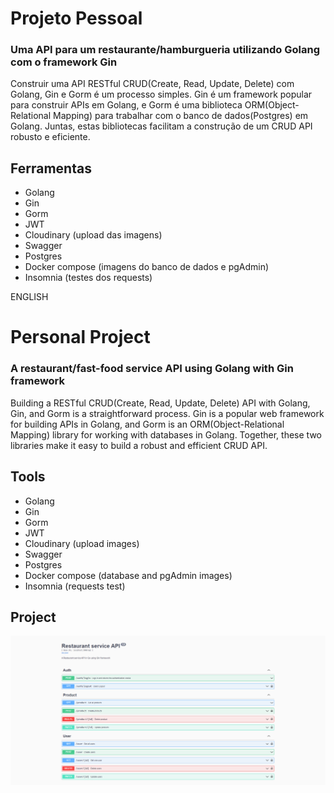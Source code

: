 # Projeto Pessoal 
### Uma API para um restaurante/hamburgueria utilizando Golang com o framework Gin
Construir uma API RESTful CRUD(Create, Read, Update, Delete) com Golang, Gin e Gorm é um processo simples.
Gin é um framework popular para construir APIs em Golang, e Gorm é uma biblioteca ORM(Object-Relational Mapping) para trabalhar com o banco de dados(Postgres) em Golang.
Juntas, estas bibliotecas facilitam a construção de um CRUD API robusto e eficiente.

## Ferramentas
- Golang
- Gin
- Gorm
- JWT
- Cloudinary (upload das imagens)
- Swagger
- Postgres
- Docker compose (imagens do banco de dados e pgAdmin)
- Insomnia (testes dos requests)

ENGLISH

# Personal Project 
### A restaurant/fast-food service API using Golang with Gin framework
Building a RESTful CRUD(Create, Read, Update, Delete) API with Golang, Gin, and Gorm is a straightforward process.
Gin is a popular web framework for building APIs in Golang, and Gorm is an ORM(Object-Relational Mapping) library for working with databases in Golang.
Together, these two libraries make it easy to build a robust and efficient CRUD API.

## Tools
- Golang
- Gin
- Gorm
- JWT
- Cloudinary (upload images)
- Swagger
- Postgres
- Docker compose (database and pgAdmin images)
- Insomnia (requests test)

## Project
<div>
<img src="./images/api-swagger.png" />
</div>
